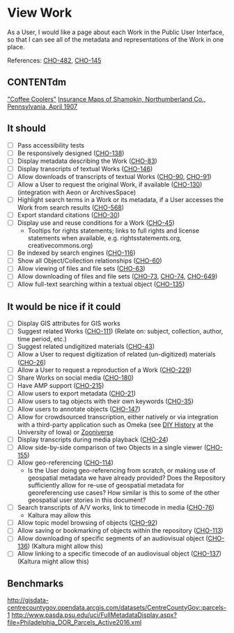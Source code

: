 # View Work

As a User, I would like a page about each Work in the Public User Interface, so that I can see all of the metadata and representations of the Work in one place.

References: [CHO-482](https://github.com/psu-libraries/cho/issues/482), [CHO-145](https://github.com/psu-libraries/cho/issues/145)

## CONTENTdm

["Coffee Coolers"](https://digital.libraries.psu.edu/digital/collection/Forbes/id/6/rec/2)
[Insurance Maps of Shamokin, Northumberland Co., Pennsylvania, April 1907](https://digital.libraries.psu.edu/digital/collection/maps1/id/23890/rec/3)

## It should

- [ ] Pass accessibility tests
- [ ] Be responsively designed ([CHO-138](https://github.com/psu-libraries/cho/issues/138))
- [ ] Display metadata describing the Work ([CHO-83](https://github.com/psu-libraries/cho/issues/83))
- [ ] Display transcripts of textual Works ([CHO-146](https://github.com/psu-libraries/cho/issues/146))
- [ ] Allow downloads of transcripts of textual Works ([CHO-90](https://github.com/psu-libraries/cho/issues/90), [CHO-91](https://github.com/psu-libraries/cho/issues/91))
- [ ] Allow a User to request the original Work, if available ([CHO-130](https://github.com/psu-libraries/cho/issues/130)) (integration with Aeon or ArchivesSpace)
- [ ] Highlight search terms in a Work or its metadata, if a User accesses the Work from search results ([CHO-568](https://github.com/psu-libraries/cho/issues/568))
- [ ] Export standard citations ([CHO-30](https://github.com/psu-libraries/cho/issues/30))
- [ ] Display use and reuse conditions for a Work ([CHO-45](https://github.com/psu-libraries/cho/issues/45))
    * Tooltips for rights statements; links to full rights and license statements when available, e.g. rightsstatements.org, creativecommons.org)
- [ ] Be indexed by search engines ([CHO-116](https://github.com/psu-libraries/cho/issues/116))
- [ ] Show all Object/Collection relationships ([CHO-60](https://github.com/psu-libraries/cho/issues/60))
- [ ] Allow viewing of files and file sets ([CHO-63](https://github.com/psu-libraries/cho/issues/63))
- [ ] Allow downloading of files and file sets ([CHO-73](https://github.com/psu-libraries/cho/issues/73), [CHO-74](https://github.com/psu-libraries/cho/issues/74), [CHO-649](https://github.com/psu-libraries/cho/issues/649))
- [ ] Allow full-text searching within a textual object ([CHO-135](https://github.com/psu-libraries/cho/issues/135))

## It would be nice if it could

- [ ] Display GIS attributes for GIS works
- [ ] Suggest related Works ([CHO-111](https://github.com/psu-libraries/cho/issues/111)) (Relate on: subject, collection, author, time period, etc.)
- [ ] Suggest related undigitized materials ([CHO-43](https://github.com/psu-libraries/cho/issues/43))
- [ ] Allow a User to request digitization of related (un-digitized) materials ([CHO-26](https://github.com/psu-libraries/cho/issues/26))
- [ ] Allow a User to request a reproduction of a Work ([CHO-229](https://github.com/psu-libraries/cho/issues/229))
- [ ] Share Works on social media ([CHO-180](https://github.com/psu-libraries/cho/issues/180))
- [ ] Have AMP support ([CHO-215](https://github.com/psu-libraries/cho/issues/215))
- [ ] Allow users to export metadata ([CHO-21](https://github.com/psu-libraries/cho/issues/21))
- [ ] Allow users to tag objects with their own keywords ([CHO-35](https://github.com/psu-libraries/cho/issues/35))
- [ ] Allow users to annotate objects ([CHO-147](https://github.com/psu-libraries/cho/issues/147))
- [ ] Allow for crowdsourced transcription, either natively or via integration with a third-party application such as Omeka (see [DIY History](https://diyhistory.lib.uiowa.edu) at the University of Iowa) or [Zooniverse](https://www.zooniverse.org)
- [ ] Display transcripts during media playback ([CHO-24](https://github.com/psu-libraries/cho/issues/24))
- [ ] Allow side-by-side comparison of two Objects in a single viewer ([CHO-155](https://github.com/psu-libraries/cho/issues/155))
- [ ] Allow geo-referencing ([CHO-114](https://github.com/psu-libraries/cho/issues/114))
    * Is the User doing geo-referencing from scratch, or making use of geospatial metadata we have already provided? Does the Repository sufficiently allow for re-use of geospatial metadata for georeferencing use cases? How similar is this to some of the other geospatial user stories in this document?
- [ ] Search transcripts of A/V works, link to timecode in media ([CHO-76](https://github.com/psu-libraries/cho/issues/76))
    * Kaltura may allow this
- [ ] Allow topic model browsing of objects ([CHO-92](https://github.com/psu-libraries/cho/issues/92))
- [ ] Allow saving or bookmarking of objects within the repository ([CHO-113](https://github.com/psu-libraries/cho/issues/113))
- [ ] Allow downloading of specific segments of an audiovisual object ([CHO-136](https://github.com/psu-libraries/cho/issues/136)) (Kaltura might allow this)
- [ ] Allow linking to a specific timecode of an audiovisual object ([CHO-137](https://github.com/psu-libraries/cho/issues/137)) (Kaltura might allow this)

## Benchmarks

http://gisdata-centrecountygov.opendata.arcgis.com/datasets/CentreCountyGov::parcels-1
http://www.pasda.psu.edu/uci/FullMetadataDisplay.aspx?file=Philadelphia_DOR_Parcels_Active2016.xml

